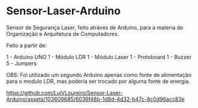 # Sensor-Laser-Arduino
Sensor de Segurança Laser, feito atráves de Arduino, para a materia de Organização e Arquitetura de Computadores.

Feito a partir de:

1 - Arduino UNO
1 - Módulo LDR
1 - Módulo Laser
1 - Protoboard
1 - Buzzer
5 - Jumpers

OBS: Foi utilizado um segundo Arduino apenas como fonte de alimentação para o modulo LDR, mas poderia ser trocado por alguma fonte de energia.

https://github.com/LuiVLoureiro/Sensor-Laser-Arduino/assets/103609685/6036f48b-1d8d-4d32-b47c-8c0d96acc83e

